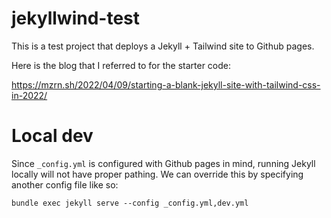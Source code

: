 # jekyllwind-test

This is a test project that deploys a Jekyll + Tailwind site to Github pages.

Here is the blog that I referred to for the starter code:

https://mzrn.sh/2022/04/09/starting-a-blank-jekyll-site-with-tailwind-css-in-2022/

# Local dev

Since `_config.yml` is configured with Github pages in mind, running Jekyll locally will not have proper pathing.
We can override this by specifying another config file like so:

```
bundle exec jekyll serve --config _config.yml,dev.yml
```
